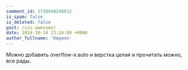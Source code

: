 ```yaml
---
comment_id: 1728948248812
is_spam: false
is_deleted: false
post: /css-awesome/
date: 2024-10-14 23:24:09 +0000
author_fullname: 'Кирилл'
---
```


Можно добавить overflow-x:auto и верстка целая и прочитать можно, все рады. 

